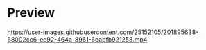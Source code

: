 # Preview


https://user-images.githubusercontent.com/25152105/201895638-68002cc6-ee92-464a-8961-6eabfb921258.mp4



